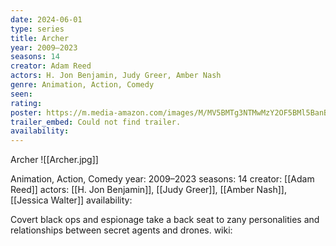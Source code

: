 ```yaml
---
date: 2024-06-01
type: series
title: Archer
year: 2009–2023
seasons: 14
creator: Adam Reed
actors: H. Jon Benjamin, Judy Greer, Amber Nash
genre: Animation, Action, Comedy
seen:
rating: 
poster: https://m.media-amazon.com/images/M/MV5BMTg3NTMwMzY2OF5BMl5BanBnXkFtZTgwMDcxMjQ0NDE@._V1_SX300.jpg
trailer_embed: Could not find trailer.
availability:
---
```

Archer
![[Archer.jpg]]

Animation, Action, Comedy
year: 2009–2023
seasons: 14
creator: [[Adam Reed]]
actors: [[H. Jon Benjamin]], [[Judy Greer]], [[Amber Nash]], [[Jessica Walter]]
availability:

Covert black ops and espionage take a back seat to zany personalities and relationships between secret agents and drones.
wiki: 


